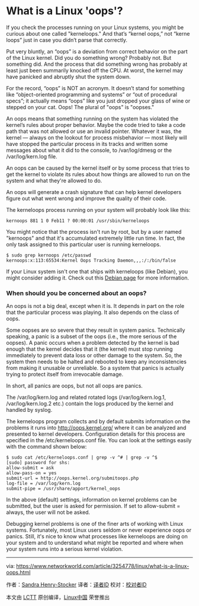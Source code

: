What is a Linux 'oops'?
======
If you check the processes running on your Linux systems, you might be curious about one called "kerneloops." And that’s “kernel oops,” not “kerne loops” just in case you didn’t parse that correctly.

Put very bluntly, an “oops” is a deviation from correct behavior on the part of the Linux kernel. Did you do something wrong? Probably not. But something did. And the process that did something wrong has probably at least just been summarily knocked off the CPU. At worst, the kernel may have panicked and abruptly shut the system down.

For the record, “oops” is NOT an acronym. It doesn’t stand for something like “object-oriented programming and systems” or “out of procedural specs”; it actually means “oops” like you just dropped your glass of wine or stepped on your cat. Oops! The plural of "oops" is "oopses."

An oops means that something running on the system has violated the kernel’s rules about proper behavior. Maybe the code tried to take a code path that was not allowed or use an invalid pointer. Whatever it was, the kernel — always on the lookout for process misbehavior — most likely will have stopped the particular process in its tracks and written some messages about what it did to the console, to /var/log/dmesg or the /var/log/kern.log file.

An oops can be caused by the kernel itself or by some process that tries to get the kernel to violate its rules about how things are allowed to run on the system and what they're allowed to do.

An oops will generate a crash signature that can help kernel developers figure out what went wrong and improve the quality of their code.

The kerneloops process running on your system will probably look like this:
```
kernoops 881 1 0 Feb11 ? 00:00:01 /usr/sbin/kerneloops

```

You might notice that the process isn't run by root, but by a user named "kernoops" and that it's accumulated extremely little run time. In fact, the only task assigned to this particular user is running kerneloops.
```
$ sudo grep kernoops /etc/passwd
kernoops:x:113:65534:Kernel Oops Tracking Daemon,,,:/:/bin/false

```

If your Linux system isn't one that ships with kerneloops (like Debian), you might consider adding it. Check out this [Debian page][1] for more information.

### When should you be concerned about an oops?

An oops is not a big deal, except when it is. It depends in part on the role that the particular process was playing. It also depends on the class of oops.

Some oopses are so severe that they result in system panics. Technically speaking, a panic is a subset of the oops (i.e., the more serious of the oopses). A panic occurs when a problem detected by the kernel is bad enough that the kernel decides that it (the kernel) must stop running immediately to prevent data loss or other damage to the system. So, the system then needs to be halted and rebooted to keep any inconsistencies from making it unusable or unreliable. So a system that panics is actually trying to protect itself from irrevocable damage.

In short, all panics are oops, but not all oops are panics.

The /var/log/kern.log and related rotated logs (/var/log/kern.log.1, /var/log/kern.log.2 etc.) contain the logs produced by the kernel and handled by syslog.

The kerneloops program collects and by default submits information on the problems it runs into <http://oops.kernel.org/> where it can be analyzed and presented to kernel developers. Configuration details for this process are specified in the /etc/kerneloops.conf file. You can look at the settings easily with the command shown below:
```
$ sudo cat /etc/kerneloops.conf | grep -v ^# | grep -v ^$
[sudo] password for shs:
allow-submit = ask
allow-pass-on = yes
submit-url = http://oops.kernel.org/submitoops.php
log-file = /var/log/kern.log
submit-pipe = /usr/share/apport/kernel_oops

```

In the above (default) settings, information on kernel problems can be submitted, but the user is asked for permission. If set to allow-submit = always, the user will not be asked.

Debugging kernel problems is one of the finer arts of working with Linux systems. Fortunately, most Linux users seldom or never experience oops or panics. Still, it's nice to know what processes like kerneloops are doing on your system and to understand what might be reported and where when your system runs into a serious kernel violation.


--------------------------------------------------------------------------------

via: https://www.networkworld.com/article/3254778/linux/what-is-a-linux-oops.html

作者：[Sandra Henry-Stocker][a]
译者：[译者ID](https://github.com/译者ID)
校对：[校对者ID](https://github.com/校对者ID)

本文由 [LCTT](https://github.com/LCTT/TranslateProject) 原创编译，[Linux中国](https://linux.cn/) 荣誉推出

[a]:https://www.networkworld.com/author/Sandra-Henry_Stocker/
[1]:https://packages.debian.org/stretch/kerneloops
